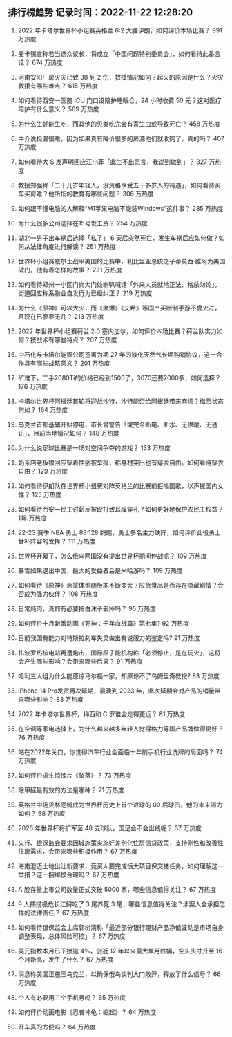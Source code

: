 
## 排行榜趋势 记录时间：2022-11-22 12:28:20
  
  1. 2022 年卡塔尔世界杯小组赛英格兰 6:2 大胜伊朗，如何评价本场比赛？ 991 万热度
    
  2. 麦卡锡宣称若当选众议长，将成立「中国问题特别委员会」，如何看待此番言论？ 674 万热度
    
  3. 河南安阳厂房火灾已致 38 死 2 伤，救援情况如何？起火的原因是什么？火灾救援有哪些难点？ 615 万热度
    
  4. 如何看待西安一医院 ICU 门口设陪护睡眠仓，24 小时收费 50 元？这对医疗陪护有什么意义？ 569 万热度
    
  5. 为什么生蚝能生吃，而其他的贝类吃完会有寄生虫或导致死亡？ 458 万热度
    
  6. 中介说捡漏很难，因为如果真有降价很多的房源他们就收购了，真的吗？ 407 万热度
    
  7. 如何看待大 S 发声明回应汪小菲「此生不出恶言，我说到做到」？ 327 万热度
    
  8. 教授郑强称「二十几岁年轻人，没资格享受五十多岁人的待遇」，如何看待买车买房难？他所指的教育有哪些问题？ 306 万热度
    
  9. 如何跟不懂电脑的人解释“M1苹果电脑不能装Windows”这件事？ 285 万热度
    
  10. 为什么很多公司选择在15号发工资？ 254 万热度
    
  11. 湖北一男子出车祸后选择「私了」 6 天后突然死亡，发生车祸后应如何做？如何从法律角度进行解读？ 251 万热度
    
  12. 世界杯小组赛威尔士战平美国的比赛中，利比里亚总统之子蒂莫西·维阿为美国破门，他有着怎样的故事？ 231 万热度
    
  13. 如何看待郑州一小区门岗大门处喇叭喊话「外来人员就地正法、格杀勿论」，街道回应称系物业自发行为已经纠正？ 219 万热度
    
  14. 为什么《原神》可以大火，而《聚爆》《艾希》等国产买断制手游不曾火过，且现在已寥寥无几？ 213 万热度
    
  15. 2022 年世界杯小组赛荷兰 2:0 塞内加尔，如何评价本场比赛？荷兰队实力如何？技战术有哪些特点？ 207 万热度
    
  16. 中石化与卡塔尔能源公司签署为期 27 年的液化天然气长期购销协议，这一合作具有哪些战略意义？ 201 万热度
    
  17. 矿难下，二手2080Ti的价格已经到1500了，3070还要2000多，如何选择？ 176 万热度
    
  18. 卡塔尔世界杯阿根廷首轮将迎战沙特，沙特能否给阿根廷带来麻烦？梅西状态何如？ 164 万热度
    
  19. 乌克兰首都基辅开始停电，市长曾警告「或完全断电、断水、无供暖、无通讯」，目前当地情况如何？ 148 万热度
    
  20. 为什么说足球比赛是一场对空间争夺的游戏？ 133 万热度
    
  21. 奶茶店老板娘回应穿着性感被举报，称身材突出也有穿衣自由。如何看待穿衣自由？ 129 万热度
    
  22. 如何看待伊朗队在世界杯小组赛对阵英格兰的比赛前拒唱国歌，以声援国内女性？ 125 万热度
    
  23. 如何看待西安一民工讨薪反被殴打致耳膜穿孔？如何更好地保护农民工权益？ 118 万热度
    
  24. 22-23 赛季 NBA 勇士 83:128 鹈鹕，勇士多名主力缺阵，如何评价此役勇士替补阵容的发挥？ 111 万热度
    
  25. 世界杯开幕了，怎么俄乌两国没有提出世界杯期间停战呢？ 109 万热度
    
  26. 暴雪如果退出中国，最大的受益者会是米哈游吗？ 109 万热度
    
  27. 如何看待《原神》派蒙体型随版本不断变大？应急食品是否存在隐藏剧情？会否成为强力伙伴？ 108 万热度
    
  28. 日常炖肉，真的有必要把白沫子去掉吗？ 95 万热度
    
  29. 如何评价十月新番动画《死神：千年血战篇》第七集? 92 万热度
    
  30. 目前我国有能力对特斯拉刹车失灵做出有说服力的鉴定吗? 91 万热度
    
  31. 扎波罗热核电站再遭炮击，国际原子能机构称「必须停止，是在玩火」，这将会产生哪些影响？会带来哪些后果？ 91 万热度
    
  32. 哈利三人组为什么能原谅马尔福一家，却原谅不了乌姆里奇教授? 83 万热度
    
  33. iPhone 14 Pro发货再次延期，最晚到 2023 年，此次延期会对产品的销量带来哪些影响？ 83 万热度
    
  34. 2022 年卡塔尔世界杯，梅西和 C 罗谁会走得更远？ 81 万热度
    
  35. 在空调等家电选择上，为什么越来越多年轻人觉得格力等国产品牌做得更好？ 76 万热度
    
  36. 站在2022年关口，你觉得汽车行业会面临十年前手机行业洗牌的局面吗？ 74 万热度
    
  37. 如何评价求生惊悚片《坠落》？ 73 万热度
    
  38. 除甲醛最有效的方法是哪种？ 71 万热度
    
  39. 英格兰中场贝林厄姆成为世界杯历史上首个进球的 00 后球员，他的未来潜力如何？ 68 万热度
    
  40. 2026 年世界杯将扩军至 48 支球队，国足会不会出线呢？ 67 万热度
    
  41. 央行、银保监会要求因城施策实施好差别化住房信贷政策，支持刚性和改善性住房需求，会带来哪些积极作用？ 67 万热度
    
  42. 海南澄迈土地出让新要求，竞买人要完成恒大项目保交楼任务，如何理解这一举措？这一捆绑模合理吗？ 67 万热度
    
  43. A 股存量上市公司数量正式突破 5000 家，哪些信息值得关注？ 67 万热度
    
  44. 9 人捕捞极危长江鲟吃了 3 尾养死 3 尾，哪些信息值得关注？涉案人会承担怎样的法律责任？ 67 万热度
    
  45. 如何看待银保监会主席郭树清称「最近部分银行理财产品净值波动是市场自身调整表现，总体风险可控」？ 67 万热度
    
  46. 美元指数本月已下挫逾 4%，创近 12 年以来最大单月跌幅，空头头寸升至 16 个月新高，发生了什么？ 67 万热度
    
  47. 消息称美国正施压乌克兰，以确保俄乌谈判大门敞开，释放了什么信号？ 66 万热度
    
  48. 个人有必要用三个手机号吗？ 65 万热度
    
  49. 如何评价动画电影《忍者神龟：崛起》？ 64 万热度
    
  50. 开车真的方便吗？ 64 万热度
    
